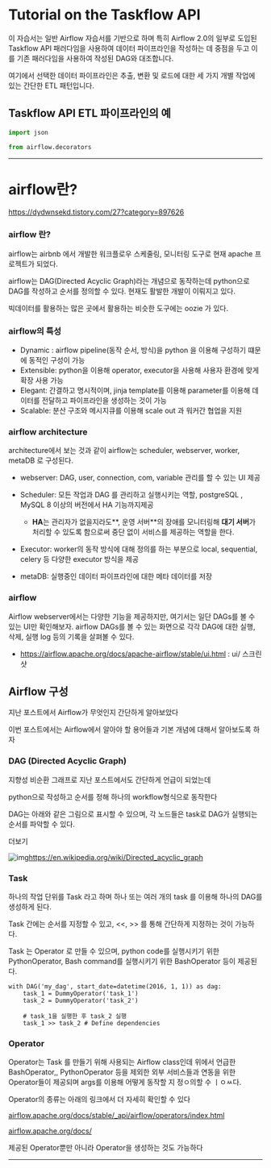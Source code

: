 # Tutorial on the Taskflow API

이 자습서는 일반 Airflow 자습서를 기반으로 하며 특히 Airflow 2.0의 일부로 도입된 Taskflow API 패러다임을 사용하여 데이터 파이프라인을 작성하는 데 중점을 두고 이를 기존 패러다임을 사용하여 작성된 DAG와 대조합니다.



여기에서 선택한 데이터 파이프라인은 추출, 변환 및 로드에 대한 세 가지 개별 작업에 있는 간단한  ETL 패턴입니다.



##  Taskflow API ETL 파이프라인의 예	

```python
import json

from airflow.decorators
```





----

# airflow란?

https://dydwnsekd.tistory.com/27?category=897626



### airflow 란?

airflow는 airbnb 에서 개발한 워크플로우 스케줄링, 모니터링 도구로 현재 apache 프로젝트가 되었다.

airflow는 DAG(Directed Acyclic Graph)라는 개념으로 동작하는데 python으로 DAG를 작성하고 순서를 정의할 수 있다.
현재도 활발한 개발이 이뤄지고 있다.

빅데이터를 활용하는 많은 곳에서 활용하는 비슷한 도구에는 oozie 가 있다.



### airflow의 특성

* Dynamic : airflow pipeline(동작 순서, 방식)을 python 을 이용해 구성하기 떄문에 동적인 구성이 가능
* Extensible: python을 이용해 operator, executor을 사용해 사용자 환경에 맞게 확장 사용 가능
* Elegant: 간결하고 명시적이며, jinja template를 이용해 parameter를 이용해 데이터를 전달하고 파이프라인을 생성하는 것이 가능
* Scalable: 분산 구조와 메시지큐를 이용해 scale out 과 워커간 협업을 지원





### airflow architecture



architecture에서 보는 것과 같이 airflow는 scheduler, webserver, worker, metaDB 로 구성된다.

* webserver: DAG, user, connection, com, variable 관리를 할 수 있는 UI 제공
* Scheduler: 모든 작업과 DAG 를 관리하고 실행시키는 역할, postgreSQL , MySQL 8 이상의 버전에서  HA 기능까지제공
  * **HA**는 관리자가 없을지라도**, 운영 서버**의 장애를 모니터링해 **대기 서버**가 처리할 수 있도록 함으로써 중단 없이 서비스를 제공하는 역할을 한다.

* Executor:  worker의 동작 방식에 대해 정의를 하는 부분으로 local, sequential, celery 등 다양한 executor 방식을 제공
* metaDB: 실행중인 데이터 파이프라인에 대한 메타 데이터를 저장



### airflow 

Airflow webserver에서는 다양한 기능을 제공하지만, 여기서는 일단 DAGs를 볼 수 있는 UI만 확인해보자.
airflow DAGs를 볼 수 있는 화면으로 각각 DAG에 대한 실행, 삭제, 실행 log 등의 기록을 살펴볼 수 있다.

* https://airflow.apache.org/docs/apache-airflow/stable/ui.html : ui/ 스크린샷

## Airflow 구성

지난 포스트에서 Airflow가 무엇인지 간단하게 알아보았다

이번 포스트에서는 Airflow에서 알아야 할 용어들과 기본 개념에 대해서 알아보도록 하자

### DAG (Directed Acyclic Graph)

지향성 비순환 그래프로 지난 포스트에서도 간단하게 언급이 되었는데

python으로 작성하고 순서를 정해 하나의 workflow형식으로 동작한다

DAG는 아래와 같은 그림으로 표시할 수 있으며, 각 노드들은 task로 DAG가 실행되는 순서를 파악할 수 있다.

더보기

 



![img](https://blog.kakaocdn.net/dn/cqxvaV/btq1V1KLwBX/ggzyZ4vktxgjafkviJ2Lr0/img.png)https://en.wikipedia.org/wiki/Directed_acyclic_graph



### Task

하나의 작업 단위를 Task 라고 하며 하나  또는 여러 개의 task 를 이용해 하나의 DAG를 생성하게 된다.

Task 간에는 순서를 지정할 수 있고, <<, >> 를 통해 간단하게 지정하는 것이 가능하다.

Task 는 Operator 로 만들 수 있으며, python code를 실행시키기 위한  PythonOperator, Bash command를 실행시키기 위한 BashOperator 등이 제공된다.

```
with DAG('my_dag', start_date=datetime(2016, 1, 1)) as dag:
    task_1 = DummyOperator('task_1')
    task_2 = DummyOperator('task_2')

    # task_1을 실행한 후 task_2 실행
    task_1 >> task_2 # Define dependencies
```



### Operator

Operator는 Task 를 만들기 위해 사용되는 Airflow class인데 위에서 언급한 BashOperator,, PythonOperator 등을 제외한 외부 서비스들과 연동을 위한 Operator들이 제공되며 args를 이용해 어떻게 동작할 지 정ㅇ의할 수 ㅣㅇㅆ다.

Operator의 종류는 아래의 링크에서 더 자세히 확인할 수 있다

[airflow.apache.org/docs/stable/_api/airflow/operators/index.html](https://airflow.apache.org/docs/stable/_api/airflow/operators/index.html)

[airflow.apache.org/docs/](https://airflow.apache.org/docs/)

제공된 Operator뿐만 아니라 Operator을 생성하는 것도 가능하다







----



